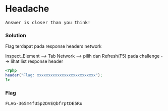 <h1><b>Headache</h1></b>
<pre>
Answer is closer than you think!
</pre>
</b><h3>Solution</h3></b>
<p>Flag terdapat pada response headers network</p>
<p>Inspect_Element --> Tab Network --> pilih dan Refresh(F5) pada challenge --> lihat list response header</p>

```php
<?php 
header("Flag: xxxxxxxxxxxxxxxxxxxxxxxxxx");
?>
```
</b><h3>Flag</h3></b>
<pre>
FLAG-365m4fU5p2DVEQbfrptDE5Ru
</pre>
